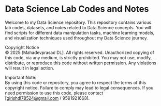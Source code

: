 # Data Science Lab Codes and Notes

Welcome to my Data Science repository. This repository contains various lab codes, datasets, and notes related to Data Science concepts. You will find scripts for different data manipulation tasks, machine learning models, and visualization techniques used throughout my Data Science journey.


Copyright Notice <br>
© 2025 [Mahadevprasad DL]. All rights reserved. Unauthorized copying of this code, via any medium, is strictly prohibited. You may not use, modify, distribute, or reproduce this code without written permission. Any violations will result in legal action.

Important Note: <br>
By using this code or repository, you agree to respect the terms of this copyright notice. Failure to comply may lead to legal consequences. If you need permission to use this code, please contact [girishdl78524@gmail.com / 9591921668].
